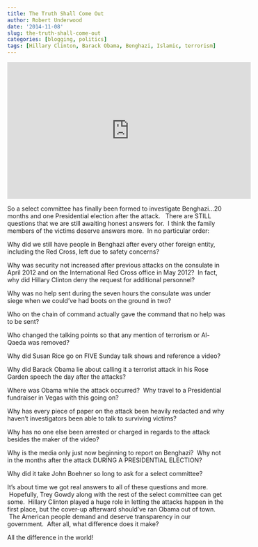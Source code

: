 ```yaml
---
title: The Truth Shall Come Out
author: Robert Underwood
date: '2014-11-08'
slug: the-truth-shall-come-out
categories: [blogging, politics]
tags: [Hillary Clinton, Barack Obama, Benghazi, Islamic, terrorism]
---
```


<iframe width="560" height="315" src="https://www.youtube.com/embed/YP8xGAC6hBs" frameborder="0" gesture="media" allow="encrypted-media" allowfullscreen></iframe>

So a select committee has finally been formed to investigate Benghazi…20 months and one Presidential election after the attack.   There are STILL questions that we are still awaiting honest answers for.  I think the family members of the victims deserve answers more.  In no particular order:

Why did we still have people in Benghazi after every other foreign entity, including the Red Cross, left due to safety concerns?

Why was security not increased after previous attacks on the consulate in April 2012 and on the International Red Cross office in May 2012?  In fact, why did Hillary Clinton deny the request for additional personnel?

Why was no help sent during the seven hours the consulate was under siege when we could’ve had boots on the ground in two?

Who on the chain of command actually gave the command that no help was to be sent?

Who changed the talking points so that any mention of terrorism or Al-Qaeda was removed?

Why did Susan Rice go on FIVE Sunday talk shows and reference a video?

Why did Barack Obama lie about calling it a terrorist attack in his Rose Garden speech the day after the attacks?

Where was Obama while the attack occurred?  Why travel to a Presidential fundraiser in Vegas with this going on?

Why has every piece of paper on the attack been heavily redacted and why haven’t investigators been able to talk to surviving victims?

Why has no one else been arrested or charged in regards to the attack besides the maker of the video?

Why is the media only just now beginning to report on Benghazi?  Why not in the months after the attack DURING A PRESIDENTIAL ELECTION?

Why did it take John Boehner so long to ask for a select committee?

It’s about time we got real answers to all of these questions and more.  Hopefully, Trey Gowdy along with the rest of the select committee can get some.  Hillary Clinton played a huge role in letting the attacks happen in the first place, but the cover-up afterward should’ve ran Obama out of town.  The American people demand and deserve transparency in our government.  After all, what difference does it make?

All the difference in the world!

